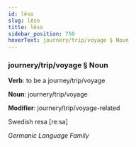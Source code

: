 ```yaml
---
id: lëso
slug: lëso
title: lëso
sidebar_position: 750
hoverText: journery/trip/voyage § Noun
---
```


### journery/trip/voyage § Noun

**Verb**: to be a journey/trip/voyage

**Noun**: journery/trip/voyage

**Modifier**: journery/trip/voyage-related

Swedish resa [reːsa]

*Germanic Language Family*